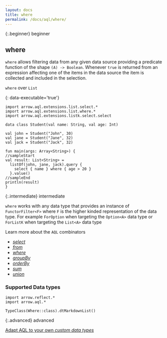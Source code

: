 ```yaml
---
layout: docs
title: where
permalink: /docs/aql/where/
---
```


{:.beginner}
beginner

## where

`where` allows filtering data from any given data source providing a predicate function of the shape `(A) -> Boolean`.
Whenever `true` is returned from an expression affecting one of the items in the data source the item is collected and included in the selection.

`where` over `List`

{: data-executable='true'}
```kotlin:ank
import arrow.aql.extensions.list.select.*
import arrow.aql.extensions.list.where.*
import arrow.aql.extensions.listk.select.select

data class Student(val name: String, val age: Int)

val john = Student("John", 30)
val jane = Student("Jane", 32)
val jack = Student("Jack", 32)

fun main(args: Array<String>) {
//sampleStart
val result: List<String> =
  listOf(john, jane, jack).query {
    select { name } where { age > 20 }
  }.value()
//sampleEnd
println(result)
}
```

{:.intermediate}
intermediate

`where` works with any data type that provides an instance of `FunctorFilter<F>` where `F` is the higher kinded representation of the data type. For example `ForOption` when targeting the `Option<A>` data type or `ForListK` when targeting the `List<A>` data type

Learn more about the `AQL` combinators

- [_select_](/docs/aql/select/)
- [_from_](/docs/aql/from/)
- [_where_](/docs/aql/where/)
- [_groupBy_](/docs/aql/groupby/)
- [_orderBy_](/docs/aql/orderby/)
- [_sum_](/docs/aql/sum/)
- [_union_](/docs/aql/union/)

### Supported Data types

```kotlin:ank:replace
import arrow.reflect.*
import arrow.aql.*

TypeClass(Where::class).dtMarkdownList()
```

{:.advanced}
advanced

[Adapt AQL to your own _custom data types_](/docs/aql/custom/)